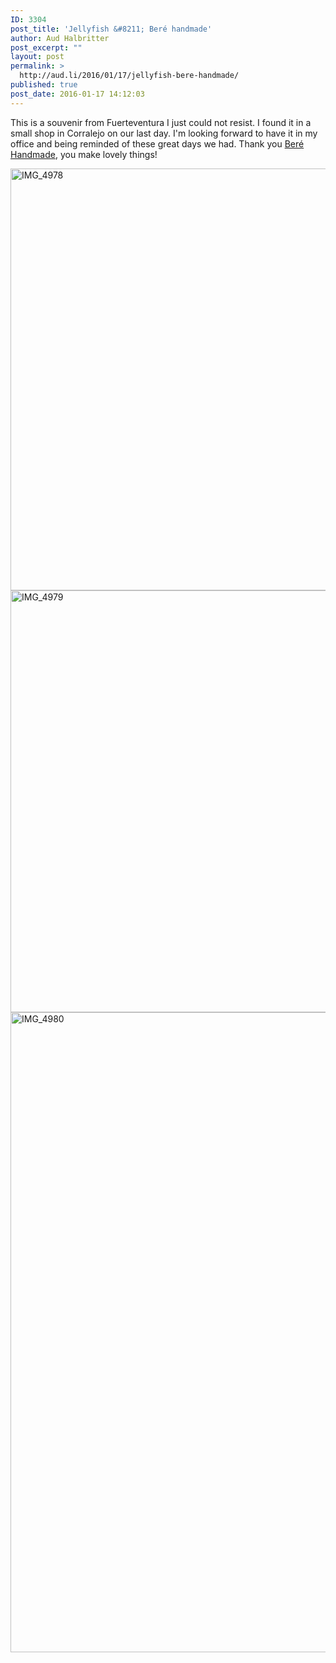 ```yaml
---
ID: 3304
post_title: 'Jellyfish &#8211; Beré handmade'
author: Aud Halbritter
post_excerpt: ""
layout: post
permalink: >
  http://aud.li/2016/01/17/jellyfish-bere-handmade/
published: true
post_date: 2016-01-17 14:12:03
---
```

This is a souvenir from Fuerteventura I just could not resist. I found it in a small shop in Corralejo on our last day. I'm looking forward to have it in my office and being reminded of these great days we had. Thank you <a href="http://iconosquare.com/berehandmade">Beré Handmade</a>, you make lovely things!

<a href="http://aud.li/wp-content/uploads/2016/01/IMG_4978.jpg" rel="attachment wp-att-3305"><img class="alignnone wp-image-3305 size-large" src="http://aud.li/wp-content/uploads/2016/01/IMG_4978-1024x768.jpg" alt="IMG_4978" width="900" height="675" /></a> <a href="http://aud.li/wp-content/uploads/2016/01/IMG_4979.jpg" rel="attachment wp-att-3306"><img class="alignnone wp-image-3306 size-large" src="http://aud.li/wp-content/uploads/2016/01/IMG_4979-1024x768.jpg" alt="IMG_4979" width="900" height="675" /></a> <a href="http://aud.li/wp-content/uploads/2016/01/IMG_4980.jpg" rel="attachment wp-att-3307"><img class="alignnone wp-image-3307 size-large" src="http://aud.li/wp-content/uploads/2016/01/IMG_4980-683x1024.jpg" alt="IMG_4980" width="683" height="1024" /></a>